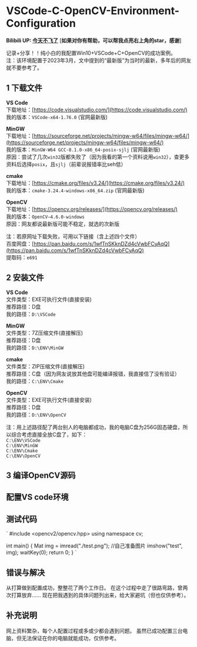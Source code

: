 # VSCode-C-OpenCV-Environment-Configuration

**Bilibili UP: [今天不飞了](https://space.bilibili.com/330337755)**
  [**如果对你有帮助，可以帮我点亮右上角的star，感谢**]
  
记录+分享！！纯小白的我配置Win10+VSCode+C+OpenCV的成功案例。<br>
注：该环境配置于2023年3月，文中提到的“最新版”为当时的最新，多年后的网友就不要参考了。


## 1 下载文件

**VS Code**<br>
下载地址：[https://code.visualstudio.com/](https://code.visualstudio.com/)<br>
我的版本：`VSCode-x64-1.76.0` (官网最新版)<br>

**MinGW**<br>
下载地址：[https://sourceforge.net/projects/mingw-w64/files/mingw-w64/](https://sourceforge.net/projects/mingw-w64/files/mingw-w64/)<br>
我的版本：`MinGW-W64 GCC-8.1.0-x86_64-posix-sjlj` (官网最新版)<br>
原因：尝试了几次`win32`版都失败了（因为我看的第一个资料说用`win32`），查更多资料后选择`posix`，且`sjlj`（前辈说报错率比seh低）<br>

**cmake**<br>
下载地址：[https://cmake.org/files/v3.24/](https://cmake.org/files/v3.24/)<br>
我的版本：`cmake-3.24.4-windows-x86_64.zip` (官网最新版)<br>

**OpenCV**<br>
下载地址：[https://opencv.org/releases/](https://opencv.org/releases/)<br>
我的版本：`OpenCV–4.6.0-windows`<br>
原因：网友都说最新版可能不稳定，就选的次新版<br>

注：若原网址下载失败，可用以下链接（含上述四个文件）<br>
百度网盘：[https://pan.baidu.com/s/1wfTnSKknDZd4cVwbFCyAqQ](https://pan.baidu.com/s/1wfTnSKknDZd4cVwbFCyAqQ) <br>
提取码：`e691`


## 2 安装文件

**VS Code**<br>
文件类型：EXE可执行文件(直接安装)<br>
推荐路径：D盘<br>
我的路径：`D:\VSCode` <br>

**MinGW**<br>
文件类型：7Z压缩文件(直接解压)<br>
推荐路径：D盘<br>
我的路径：`D:\ENV\MinGW` <br>

**cmake**<br>
文件类型：ZIP压缩文件(直接解压)<br>
推荐路径：C盘（因为网友说放其他盘可能编译报错，我直接信了没有验证）<br>
我的路径：`C:\ENV\Cmake` <br>

**OpenCV**<br>
文件类型：EXE可执行文件(直接安装)<br>
推荐路径：D盘<br>
我的路径：`D:\ENV\OpenCV` <br>


注：用上述路径配了两台别人的电脑都成功，我的电脑C盘为256G固态硬盘，所以综合考虑直接全放C盘了，如下：<br>
`C:\ENV\VSCode` <br>
`C:\ENV\MinGW` <br>
`C:\ENV\Cmake` <br>
`C:\ENV\OpenCV` <br>


## 3 编译OpenCV源码





## 配置VS code环境





## 测试代码


`
#include <opencv2/opencv.hpp>
using namespace cv;

int main()
{
    Mat img = imread("./test.png"); //自己准备图片
    imshow("test", img);
    waitKey(0);
    return 0;
}
`

## 错误与解决

从打算做到配置成功，整整花了两个工作日。
在这个过程中走了很路弯路，曾两次打算放弃……
现在把我遇到的具体问题列出来，给大家避坑（但也仅供参考）。



## 补充说明

网上资料繁杂，每个人配置过程或多或少都会遇到问题。
虽然已成功配置三台电脑，但无法保证在你的电脑就能成功，仅供参考。





